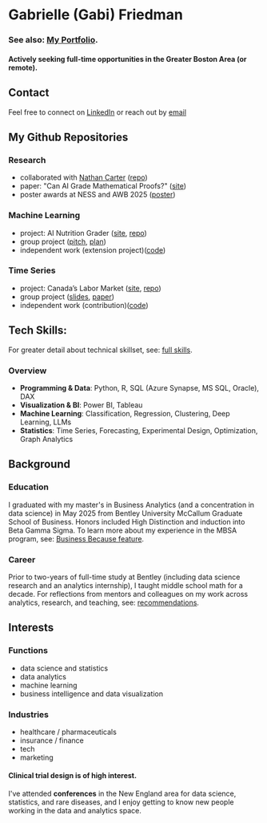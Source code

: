 # **Gabrielle (Gabi) Friedman**

### **See also:** [My Portfolio](https://gfriedman77.github.io).  
#### **Actively seeking** full-time opportunities in the Greater Boston Area (or remote).

## Contact
Feel free to connect on [LinkedIn](https://www.linkedin.com/in/gabriellefriedman) or reach out by [email](mailto:gabrielle.e.friedman@gmail.com)

## My Github Repositories

### Research
<ul>
<li> collaborated with <a href="https://github.com/nathancarter">Nathan Carter</a> (<a href="https://github.com/gfriedman77/ai-proof-grading">repo</a>)</li>
<li>paper: "Can AI Grade Mathematical Proofs?" (<a href="https://gfriedman77.github.io/project/research/">site</a>)</li>
<li> poster awards at NESS and AWB 2025 (<a href="https://gfriedman77.github.io/project/research/proofs_poster.pdf">poster</a>)</li>
</ul>


### Machine Learning
<ul>
  <li>project: AI Nutrition Grader (<a href="https://gfriedman77.github.io/project/cnn/">site</a>, <a href="https://github.com/gfriedman77/ai-nutrition-grader/">repo</a>)</li>      
  <li> group project (<a href="https://github.com/gfriedman77/ai-nutrition-grader/tree/main/pitch">pitch</a>, <a href="https://github.com/gfriedman77/ai-nutrition-grader/blob/main/pitch/Nutritrack%20Business%20Plan.pdf">plan</a>)
  <li> independent work (extension project)(<a href="https://github.com/gfriedman77/ai-nutrition-grader/blob/main/repo/testing/CNN%20Transfer%20Learning.ipynb">code</a>)
</ul>

### Time Series
<ul>
<li>project: Canada’s Labor Market (<a href="https://gfriedman77.github.io/project/time-series//">site</a>, <a href="https://github.com/gfriedman77/ts-canadian-labor-market">repo</a>)</li>   
<li> group project (<a href="https://github.com/gfriedman77/ts-canadian-labor-market/blob/main/Final%20Presentation.pdf">slides</a>, <a href="https://github.com/gfriedman77/ts-canadian-labor-market/blob/main/Final%20Paper.pdf">paper</a>)
<li> independent work (contribution)(<a href="https://github.com/gfriedman77/ts-canadian-labor-market/tree/main/R%20Markdown">code</a>)
</ul>

## Tech Skills:  
For greater detail about technical skillset, see: [full skills](https://gfriedman77.github.io/skills/).  

### Overview
  - **Programming & Data**: Python, R, SQL (Azure Synapse, MS SQL, Oracle), DAX  
  - **Visualization & BI**: Power BI, Tableau  
  - **Machine Learning**: Classification, Regression, Clustering, Deep Learning, LLMs  
  - **Statistics**: Time Series, Forecasting, Experimental Design, Optimization, Graph Analytics

## Background

### Education 
I graduated with my master's in Business Analytics (and a concentration in data science) in May 2025 from Bentley University McCallum Graduate School of Business. Honors included High Distinction and induction into Beta Gamma Sigma. 
To learn more about my experience in the MBSA program, see: [Business Because feature](https://gfriedman77.github.io/recommendations/). 

### Career
Prior to two-years of full-time study at Bentley (including data science research and an analytics internship), I taught middle school math for a decade. For reflections from mentors and colleagues on my work across analytics, research, and teaching, see: [recommendations](https://gfriedman77.github.io/recommendations/](https://www.businessbecause.com/news/masters-in-business-analytics/9774/how-a-master-in-business-analytics-can-unlock-your-career-potential?sponsored=bentley-university/)). 

## Interests 
### Functions
  - data science and statistics
  - data analytics
  - machine learning
  - business intelligence and data visualization
    
### Industries
  - healthcare / pharmaceuticals
  - insurance / finance
  - tech
  - marketing
 
#### **Clinical trial design** is of high interest.  

I've attended **conferences** in the New England area for data science, statistics, and rare diseases, and I enjoy getting to know new people working in the data and analytics space. 
